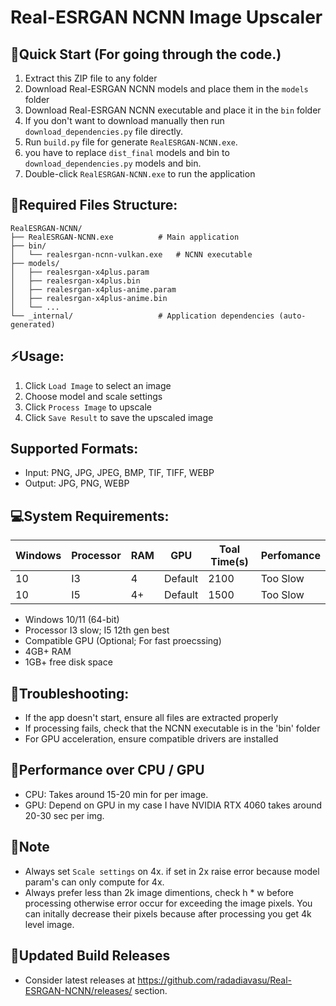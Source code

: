# Real-ESRGAN NCNN Image Upscaler

## 🔧Quick Start (For going through the code.)
1. Extract this ZIP file to any folder
2. Download Real-ESRGAN NCNN models and place them in the `models` folder
3. Download Real-ESRGAN NCNN executable and place it in the `bin` folder
4. If you don't want to download manually then run `download_dependencies.py` file directly.
5. Run `build.py` file for generate `RealESRGAN-NCNN.exe`.
6. you have to replace `dist_final` models and bin to `download_dependencies.py` models and bin.
7. Double-click `RealESRGAN-NCNN.exe` to run the application

## 👀Required Files Structure:
```
RealESRGAN-NCNN/
├── RealESRGAN-NCNN.exe          # Main application
├── bin/
│   └── realesrgan-ncnn-vulkan.exe   # NCNN executable
├── models/
│   ├── realesrgan-x4plus.param
│   ├── realesrgan-x4plus.bin
│   ├── realesrgan-x4plus-anime.param
│   ├── realesrgan-x4plus-anime.bin
│   └── ...
└── _internal/                   # Application dependencies (auto-generated)
```

## ⚡Usage:
1. Click `Load Image` to select an image
2. Choose model and scale settings
3. Click `Process Image` to upscale
4. Click `Save Result` to save the upscaled image

## Supported Formats:
- Input: PNG, JPG, JPEG, BMP, TIF, TIFF, WEBP
- Output: JPG, PNG, WEBP

## 💻System Requirements:
|Windows|Processor|RAM|GPU|Toal Time(s)|Perfomance|
|---|---|---|---|---|---|
|10|I3|4|Default|2100|Too Slow|
|10|I5|4+|Default|1500|Too Slow|

- Windows 10/11 (64-bit)
- Processor I3 slow; I5 12th gen best
- Compatible GPU (Optional; For fast proecssing)
- 4GB+ RAM
- 1GB+ free disk space

## 🚧Troubleshooting:
- If the app doesn't start, ensure all files are extracted properly
- If processing fails, check that the NCNN executable is in the 'bin' folder
- For GPU acceleration, ensure compatible drivers are installed

## 💪Performance over CPU / GPU
- CPU: Takes around 15-20 min for per image.
- GPU: Depend on GPU in my case I have NVIDIA RTX 4060 takes around 20-30 sec per img.

## 📝Note
- Always set `Scale settings` on 4x. if set in 2x raise error because model param's can only compute for 4x.
- Always prefer less than 2k image dimentions, check h * w before processing otherwise error occur for exceeding the image pixels. You can initally decrease their pixels because after processing you get 4k level image.

## 🚩Updated Build Releases
- Consider latest releases at https://github.com/radadiavasu/Real-ESRGAN-NCNN/releases/ section.
